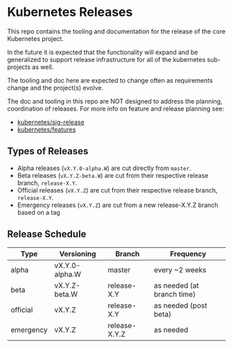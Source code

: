 # Kubernetes Releases

This repo contains the tooling and documentation for the release of
the core Kubernetes project.

In the future it is expected that the functionality will expand and be
generalized to support release infrastructure for all of the kubernetes
sub-projects as well.

The tooling and doc here are expected to change often as requirements
change and the project(s) evolve.

The doc and tooling in this repo are NOT designed to address the planning,
coordination of releases.  For more info on feature and release planning see:
* [kubernetes/sig-release](https://git.k8s.io/sig-release)
* [kubernetes/features](https://git.k8s.io/features)


## Types of Releases

* Alpha releases (`vX.Y.0-alpha.W`) are cut directly from `master`.
* Beta releases (`vX.Y.Z-beta.W`) are cut from their respective release branch,
  `release-X.Y`.
* Official releases (`vX.Y.Z`) are cut from their respective release branch,
  `release-X.Y`.
* Emergency releases (`vX.Y.Z`) are cut from a new release-X.Y.Z branch based on a tag

## Release Schedule

| Type      | Versioning     | Branch        | Frequency                  |
| ----      | ----------     | ------        | ---------                  |
| alpha     | vX.Y.0-alpha.W | master        | every ~2 weeks             |
| beta      | vX.Y.Z-beta.W  | release-X.Y   | as needed (at branch time) |
| official  | vX.Y.Z         | release-X.Y   | as needed (post beta)      |
| emergency | vX.Y.Z         | release-X.Y.Z | as needed                  |
